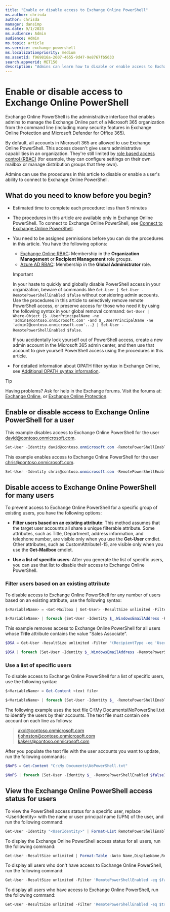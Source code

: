 ```yaml
---
title: "Enable or disable access to Exchange Online PowerShell"
ms.author: chrisda
author: chrisda
manager: dansimp
ms.date: 9/1/2023
ms.audience: Admin
audience: Admin
ms.topic: article
ms.service: exchange-powershell
ms.localizationpriority: medium
ms.assetid: f969816a-2607-4655-9d47-9e8767fb5633
search.appverid: MET150
description: "Admins can learn how to disable or enable access to Exchange Online PowerShell for users in their organization"
---
```


# Enable or disable access to Exchange Online PowerShell

Exchange Online PowerShell is the administrative interface that enables admins to manage the Exchange Online part of a Microsoft 365 organization from the command line (including many security features in Exchange Online Protection and Microsoft Defender for Office 365).

By default, all accounts in Microsoft 365 are allowed to use Exchange Online PowerShell. This access doesn't give users administrative capabilities in an organization. They're still limited by [role based access control (RBAC)](/exchange/permissions-exo/permissions-exo) (for example, they can configure settings on their own mailbox or manage distribution groups that they own).

Admins can use the procedures in this article to disable or enable a user's ability to connect to Exchange Online PowerShell.

## What do you need to know before you begin?

- Estimated time to complete each procedure: less than 5 minutes

- The procedures in this article are available only in Exchange Online PowerShell. To connect to Exchange Online PowerShell, see [Connect to Exchange Online PowerShell](connect-to-exchange-online-powershell.md).

- You need to be assigned permissions before you can do the procedures in this article. You have the following options:
  - [Exchange Online RBAC](/exchange/permissions-exo/permissions-exo): Membership in the **Organization Management** or **Recipient Management** role groups.
  - [Azure AD RBAC](/microsoft-365/admin/add-users/about-admin-roles): Membership in the **Global Administrator** role.

  > [!IMPORTANT]
  > In your haste to quickly and globally disable PowerShell access in your organization, beware of commands like `Get-User | Set-User -RemotePowerShellEnabled $false` without considering admin accounts. Use the procedures in this article to selectively remove remote PowerShell access, or preserve access for those who need it by using the following syntax in your global removal command: `Get-User | Where-Object {$_.UserPrincipalName -ne 'admin1@contoso.onmicrosoft.com' -and $_.UserPrincipalName -ne 'admin2@contoso.onmicrosoft.com'...} | Set-User -RemotePowerShellEnabled $false`.
  >
  > If you accidentally lock yourself out of PowerShell access, create a new admin account in the Microsoft 365 admin center, and then use that account to give yourself PowerShell access using the procedures in this article.

- For detailed information about OPATH filter syntax in Exchange Online, see [Additional OPATH syntax information](recipient-filters.md#additional-opath-syntax-information).

> [!TIP]
> Having problems? Ask for help in the Exchange forums. Visit the forums at: [Exchange Online](https://go.microsoft.com/fwlink/p/?linkId=267542), or [Exchange Online Protection](https://go.microsoft.com/fwlink/p/?linkId=285351).

## Enable or disable access to Exchange Online PowerShell for a user

This example disables access to Exchange Online PowerShell for the user david@contoso.onmicrosoft.com.

```powershell
Set-User -Identity david@contoso.onmicrosoft.com -RemotePowerShellEnabled $false
```

This example enables access to Exchange Online PowerShell for the user chris@contoso.onmicrosoft.com.

```powershell
Set-User -Identity chris@contoso.onmicrosoft.com -RemotePowerShellEnabled $true
```

## Disable access to Exchange Online PowerShell for many users

To prevent access to Exchange Online PowerShell for a specific group of existing users, you have the following options:

- **Filter users based on an existing attribute**: This method assumes that the target user accounts all share a unique filterable attribute. Some attributes, such as Title, Department, address information, and telephone number, are visible only when you use the **Get-User** cmdlet. Other attributes, such as CustomAttribute1-15, are visible only when you use the **Get-Mailbox** cmdlet.

- **Use a list of specific users**: After you generate the list of specific users, you can use that list to disable their access to Exchange Online PowerShell.

### Filter users based on an existing attribute

To disable access to Exchange Online PowerShell for any number of users based on an existing attribute, use the following syntax:

```powershell
$<VariableName> = <Get-Mailbox | Get-User> -ResultSize unlimited -Filter <Filter>

$<VariableName> | foreach {Set-User -Identity $_.WindowsEmailAddress -RemotePowerShellEnabled $false}
```

This example removes access to Exchange Online PowerShell for all users whose **Title** attribute contains the value "Sales Associate".

```powershell
$DSA = Get-User -ResultSize unlimited -Filter "(RecipientType -eq 'UserMailbox') -and (Title -like 'Sales Associate*')"

$DSA | foreach {Set-User -Identity $_.WindowsEmailAddress -RemotePowerShellEnabled $false}
```

### Use a list of specific users

To disable access to Exchange Online PowerShell for a list of specific users, use the following syntax:

```powershell
$<VariableName> = Get-Content <text file>

$<VariableName> | foreach {Set-User -Identity $_ -RemotePowerShellEnabled $false}
```

The following example uses the text file C:\My Documents\NoPowerShell.txt to identify the users by their accounts. The text file must contain one account on each line as follows:

> akol@contoso.onmicrosoft.com <br/> tjohnston@contoso.onmicrosoft.com <br/> kakers@contoso.onmicrosoft.com

After you populate the text file with the user accounts you want to update, run the following commands:

```powershell
$NoPS = Get-Content "C:\My Documents\NoPowerShell.txt"

$NoPS | foreach {Set-User -Identity $_ -RemotePowerShellEnabled $false}
```

## View the Exchange Online PowerShell access status for users

To view the PowerShell access status for a specific user, replace \<UserIdentity\> with the name or user principal name (UPN) of the user, and run the following command:

```powershell
Get-User -Identity "<UserIdentity>" | Format-List RemotePowerShellEnabled
```

To display the Exchange Online PowerShell access status for all users, run the following command:

```powershell
Get-User -ResultSize unlimited | Format-Table -Auto Name,DisplayName,RemotePowerShellEnabled
```

To display all users who don't have access to Exchange Online PowerShell, run the following command:

```powershell
Get-User -ResultSize unlimited -Filter 'RemotePowerShellEnabled -eq $false'
```

To display all users who have access to Exchange Online PowerShell, run the following command:

```powershell
Get-User -ResultSize unlimited -Filter 'RemotePowerShellEnabled -eq $true'
```
